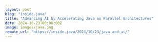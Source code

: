 ```yaml
---
layout: post
blog: "inside.java"
title: "Advancing AI by Accelerating Java on Parallel Architectures"
date: 2024-10-23T00:00:00Z
image: images/java.png
remote_url: "https://inside.java/2024/10/23/java-and-ai/"
---
```

